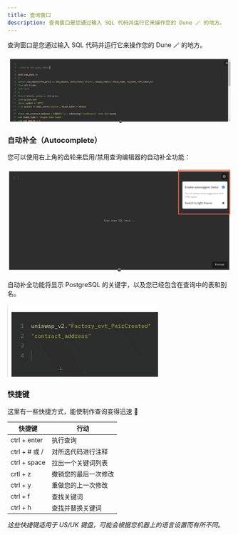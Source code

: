 ```yaml
---
title: 查询窗口
description: 查询窗口是您通过输入 SQL 代码并运行它来操作您的 Dune 🪄 的地方。
---
```


查询窗口是您通过输入 SQL 代码并运行它来操作您的 Dune 🪄 的地方。

![Query window](images/query-window.png)

### 自动补全（Autocomplete）

您可以使用右上角的齿轮来启用/禁用查询编辑器的自动补全功能：

![turn on autocomplete example](images/turn-on-autocomplete-example.png)

自动补全功能将显示 PostgreSQL 的关键字，以及您已经包含在查询中的表和别名。

![query editor autocomplete example](images/query-editor-autocomplete-example.gif)

### 快捷键

这里有一些快捷方式，能使制作查询变得迅速 💨

| 快捷键      | 行动                         |
| ------------- | ------------------------------ |
| ctrl + enter  | 执行查询            |
| ctrl + # 或 / | 对所选代码进行注释 |
| ctrl + space  | 拉出一个关键词列表   |
| crtl + z      | 撤销您的最后一次修改       |
| ctrl + y      | 重做您的上一次修改     |
| ctrl + f      | 查找关键词            |
| ctrl + h      | 查找并替换关键词    |

_这些快捷键适用于 US/UK 键盘，可能会根据您机器上的语言设置而有所不同。_